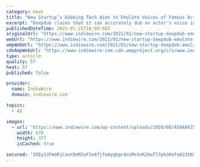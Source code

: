 ```yaml
---
category: news
title: "New Startup’s Dubbing Tech Aims to Emulate Voices of Famous Actors"
excerpt: "Deepdub claims that it can accurately dub an actor's voice into other languages using just a few voice samples."
publishedDateTime: 2021-01-25T16:00:00Z
originalUrl: "https://www.indiewire.com/2021/01/new-startup-deepdub-emulate-voices-interview-1234610164/#!"
webUrl: "https://www.indiewire.com/2021/01/new-startup-deepdub-emulate-voices-interview-1234610164/#!"
ampWebUrl: "https://www.indiewire.com/2021/01/new-startup-deepdub-emulate-voices-interview-1234610164/amp/"
cdnAmpWebUrl: "https://www-indiewire-com.cdn.ampproject.org/c/s/www.indiewire.com/2021/01/new-startup-deepdub-emulate-voices-interview-1234610164/amp/"
type: article
quality: 57
heat: 57
published: false

provider:
  name: IndieWire
  domain: indiewire.com

topics:
  - AI

images:
  - url: "https://www.indiewire.com/wp-content/uploads/2020/08/450A0435.jpg?w=670&h=377&crop=1"
    width: 670
    height: 377
    isCached: true

secured: "I0Ey3JFmGRjCouY8eMJuFIe6fjfmAygbgrdoiM+XxK2kwTl7pk3Kofe023tKCoDUgPGI8OLv2kgbCN6UMItc702Xgf1zzQv2jHyw/B+zOBtfJkQiYFbH6qSk8omNk3TaeWntw9n657z0tF9AuEo4shUDiSX0/2o+rtcvMhzciBSdd4OqU0bAzki+61vo/zW0TIYdFSbRIkSVzIOXGfdULzD59IAkjjCePN9NFtQYATqZA7p9HonSn0ePWiRGkizz+slb7TcQ/NYt5B2NHK4RGMuvW8QvBNxqFE4AzYk2tNs/qAqmy9Jjg0XbTEq5JoFjVIliUYZ6rfrhn4a9vU0rneWW9KCwLIeoizGZdNzmgcI=;OhA9iQvzQZXECqLPdvCdUw=="
---
```


